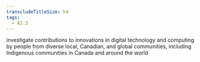 ```yaml
---
transcludeTitleSize: h4
tags:
  - A2.3
---
```

investigate contributions to innovations in digital technology and computing by people from diverse local, Canadian, and global communities, including Indigenous communities in Canada and around the world